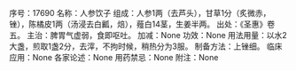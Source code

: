 序号：17690
名称：人参饮子
组成：人参1两（去芦头），甘草1分（炙微赤，锉），陈橘皮1两（汤浸去白瓤，焙），薤白14茎，生姜半两。
出处：《圣惠》卷五。
主治：脾胃气虚弱，食即呕吐。
加减：None
功效：None
用法用量：以水2大盏，煎取1盏2分，去滓，不拘时候，稍热分为3服。
制备方法：上锉细。
临床应用：None
各家论述：None
用药禁忌：None
附注：None
